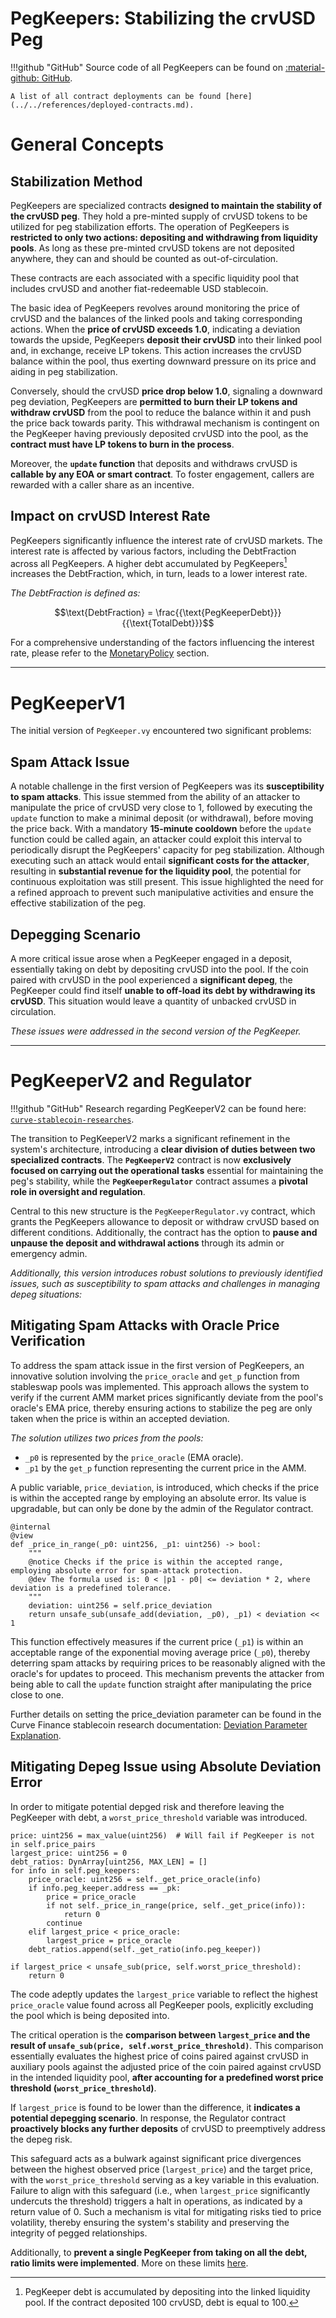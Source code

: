 <h1>PegKeepers: Stabilizing the crvUSD Peg</h1>

!!!github "GitHub"
    Source code of all PegKeepers can be found on [:material-github: GitHub](https://github.com/curvefi/curve-stablecoin/tree/master/contracts/stabilizer).

    A list of all contract deployments can be found [here](../../references/deployed-contracts.md).


# **General Concepts**

## **Stabilization Method**

PegKeepers are specialized contracts **designed to maintain the stability of the crvUSD peg**. They hold a pre-minted supply of crvUSD tokens to be utilized for peg stabilization efforts. The operation of PegKeepers is **restricted to only two actions: depositing and withdrawing from liquidity pools**. As long as these pre-minted crvUSD tokens are not deposited anywhere, they can and should be counted as out-of-circulation.

These contracts are each associated with a specific liquidity pool that includes crvUSD and another fiat-redeemable USD stablecoin.

The basic idea of PegKeepers revolves around monitoring the price of crvUSD and the balances of the linked pools and taking corresponding actions. When the **price of crvUSD exceeds 1.0**, indicating a deviation towards the upside, PegKeepers **deposit their crvUSD** into their linked pool and, in exchange, receive LP tokens. This action increases the crvUSD balance within the pool, thus exerting downward pressure on its price and aiding in peg stabilization.

Conversely, should the crvUSD **price drop below 1.0**, signaling a downward peg deviation, PegKeepers are **permitted to burn their LP tokens and withdraw crvUSD** from the pool to reduce the balance within it and push the price back towards parity. This withdrawal mechanism is contingent on the PegKeeper having previously deposited crvUSD into the pool, as the **contract must have LP tokens to burn in the process**.

Moreover, the **`update` function** that deposits and withdraws crvUSD is **callable by any EOA or smart contract**. To foster engagement, callers are rewarded with a caller share as an incentive.


## **Impact on crvUSD Interest Rate**

PegKeepers significantly influence the interest rate of crvUSD markets. The interest rate is affected by various factors, including the DebtFraction across all PegKeepers. A higher debt accumulated by PegKeepers[^1] increases the DebtFraction, which, in turn, leads to a lower interest rate.

[^1]: PegKeeper debt is accumulated by depositing into the linked liquidity pool. If the contract deposited 100 crvUSD, debt is equal to 100.

*The DebtFraction is defined as:*

$$\text{DebtFraction} = \frac{{\text{PegKeeperDebt}}}{{\text{TotalDebt}}}$$

For a comprehensive understanding of the factors influencing the interest rate, please refer to the [MonetaryPolicy](../monetarypolicy.md#interest-rate) section.


---


# **PegKeeperV1**

The initial version of `PegKeeper.vy` encountered two significant problems:

## **Spam Attack Issue**
A notable challenge in the first version of PegKeepers was its **susceptibility to spam attacks**.
This issue stemmed from the ability of an attacker to manipulate the price of crvUSD very close to 1, followed by executing the `update` function to make a minimal deposit (or withdrawal), before moving the price back. With a mandatory **15-minute cooldown** before the `update` function could be called again, an attacker could exploit this interval to periodically disrupt the PegKeepers' capacity for peg stabilization.
Although executing such an attack would entail **significant costs for the attacker**, resulting in **substantial revenue for the liquidity pool**, the potential for continuous exploitation was still present. This issue highlighted the need for a refined approach to prevent such manipulative activities and ensure the effective stabilization of the peg.


## **Depegging Scenario**
A more critical issue arose when a PegKeeper engaged in a deposit, essentially taking on debt by depositing crvUSD into the pool. If the coin paired with crvUSD in the pool experienced a **significant depeg**, the PegKeeper could find itself **unable to off-load its debt by withdrawing its crvUSD**. This situation would leave a quantity of unbacked crvUSD in circulation.

*These issues were addressed in the second version of the PegKeeper.*



---


# **PegKeeperV2 and Regulator**

!!!github "GitHub"
    Research regarding PegKeeperV2 can be found here: [`curve-stablecoin-researches`](https://github.com/curvefi/curve-stablecoin-researches/tree/main/peg_keeper).

The transition to PegKeeperV2 marks a significant refinement in the system's architecture, introducing a **clear division of duties between two specialized contracts**. The **`PegKeeperV2`** contract is now **exclusively focused on carrying out the operational tasks** essential for maintaining the peg's stability, while the **`PegKeeperRegulator`** contract assumes a **pivotal role in oversight and regulation**.

Central to this new structure is the `PegKeeperRegulator.vy` contract, which grants the PegKeepers allowance to deposit or withdraw crvUSD based on different conditions. Additionally, the contract has the option to **pause and unpause the deposit and withdrawal actions** through its admin or emergency admin.

*Additionally, this version introduces robust solutions to previously identified issues, such as susceptibility to spam attacks and challenges in managing depeg situations:*


## **Mitigating Spam Attacks with Oracle Price Verification**

To address the spam attack issue in the first version of PegKeepers, an innovative solution involving the `price_oracle` and `get_p` function from stableswap pools was implemented. This approach allows the system to verify if the current AMM market prices significantly deviate from the pool's oracle's EMA price, thereby ensuring actions to stabilize the peg are only taken when the price is within an accepted deviation.

*The solution utilizes two prices from the pools:*

- `_p0` is represented by the `price_oracle` (EMA oracle).
- `_p1` by the `get_p` function representing the current price in the AMM.

A public variable, `price_deviation`, is introduced, which checks if the price is within the accepted range by employing an absolute error. Its value is upgradable, but can only be done by the admin of the Regulator contract.

```vyper
@internal
@view
def _price_in_range(_p0: uint256, _p1: uint256) -> bool:
    """
    @notice Checks if the price is within the accepted range, employing absolute error for spam-attack protection.
    @dev The formula used is: 0 < |p1 - p0| <= deviation * 2, where deviation is a predefined tolerance.
    """
    deviation: uint256 = self.price_deviation
    return unsafe_sub(unsafe_add(deviation, _p0), _p1) < deviation << 1
```

This function effectively measures if the current price (`_p1`) is within an acceptable range of the exponential moving average price (`_p0`), thereby deterring spam attacks by requiring prices to be reasonably aligned with the oracle's for updates to proceed. This mechanism prevents the attacker from being able to call the `update` function straight after manipulating the price close to one.

Further details on setting the price_deviation parameter can be found in the Curve Finance stablecoin research documentation: [Deviation Parameter Explanation](https://github.com/curvefi/curve-stablecoin-researches/tree/main/peg_keeper#deviation).



## **Mitigating Depeg Issue using Absolute Deviation Error**

In order to mitigate potential depged risk and therefore leaving the PegKeeper with debt, a `worst_price_threshold` variable was introduced.


```vyper
price: uint256 = max_value(uint256)  # Will fail if PegKeeper is not in self.price_pairs
largest_price: uint256 = 0
debt_ratios: DynArray[uint256, MAX_LEN] = []
for info in self.peg_keepers:
    price_oracle: uint256 = self._get_price_oracle(info)
    if info.peg_keeper.address == _pk:
        price = price_oracle
        if not self._price_in_range(price, self._get_price(info)):
            return 0
        continue
    elif largest_price < price_oracle:
        largest_price = price_oracle
    debt_ratios.append(self._get_ratio(info.peg_keeper))

if largest_price < unsafe_sub(price, self.worst_price_threshold):
    return 0
```

The code adeptly updates the `largest_price` variable to reflect the highest `price_oracle` value found across all PegKeeper pools, explicitly excluding the pool which is being deposited into.

The critical operation is the **comparison between `largest_price` and the result of `unsafe_sub(price, self.worst_price_threshold)`**. This comparison essentially evaluates the highest price of coins paired against crvUSD in auxiliary pools against the adjusted price of the coin paired against crvUSD in the intended liquidity pool, **after accounting for a predefined worst price threshold (`worst_price_threshold`)**.

If `largest_price` is found to be lower than the difference, it **indicates a potential depegging scenario**. In response, the Regulator contract **proactively blocks any further deposits** of crvUSD to preemptively address the depeg risk.

This safeguard acts as a bulwark against significant price divergences between the highest observed price (`largest_price`) and the target price, with the `worst_price_threshold` serving as a key variable in this evaluation. Failure to align with this safeguard (i.e., when `largest_price` significantly undercuts the threshold) triggers a halt in operations, as indicated by a return value of 0. Such a mechanism is vital for mitigating risks tied to price volatility, thereby ensuring the system's stability and preserving the integrity of pegged relationships.

Additionally, to **prevent a single PegKeeper from taking on all the debt, ratio limits were implemented**. More on these limits [here](./PegKeeperRegulator.md#providing).
